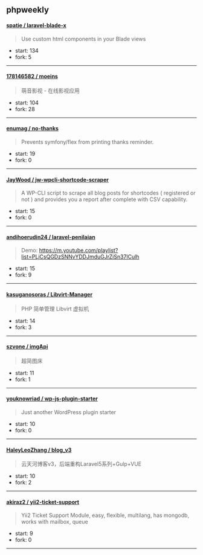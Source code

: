 ## phpweekly

#### [spatie / laravel-blade-x](https://github.com/spatie/laravel-blade-x)

> Use custom html components in your Blade views

+ start: 134
+ fork: 5

----


#### [178146582 / moeins](https://github.com/178146582/moeins)

> 萌音影视 - 在线影视应用

+ start: 104
+ fork: 28

----


#### [enumag / no-thanks](https://github.com/enumag/no-thanks)

> Prevents symfony/flex from printing thanks reminder.

+ start: 19
+ fork: 0

----


#### [JayWood / jw-wpcli-shortcode-scraper](https://github.com/JayWood/jw-wpcli-shortcode-scraper)

> A WP-CLI script to scrape all blog posts for shortcodes ( registered or not ) and provides you a report after complete with CSV capability.

+ start: 15
+ fork: 0

----


#### [andihoerudin24 / laravel-penilaian](https://github.com/andihoerudin24/laravel-penilaian)

> Demo: https://m.youtube.com/playlist?list=PLjCsQGDzSNNvYDDJmduGJrZiSn37lCulh

+ start: 15
+ fork: 9

----


#### [kasuganosoras / Libvirt-Manager](https://github.com/kasuganosoras/Libvirt-Manager)

> PHP 简单管理 Libvirt 虚拟机

+ start: 14
+ fork: 3

----


#### [szvone / imgApi](https://github.com/szvone/imgApi)

> 超简图床

+ start: 11
+ fork: 1

----


#### [youknowriad / wp-js-plugin-starter](https://github.com/youknowriad/wp-js-plugin-starter)

> Just another WordPress plugin starter

+ start: 10
+ fork: 0

----


#### [HaleyLeoZhang / blog_v3](https://github.com/HaleyLeoZhang/blog_v3)

> 云天河博客v3，后端重构Laravel5系列+Gulp+VUE

+ start: 10
+ fork: 2

----


#### [akiraz2 / yii2-ticket-support](https://github.com/akiraz2/yii2-ticket-support)

> Yii2 Ticket Support Module, easy, flexible, multilang, has mongodb, works with mailbox, queue

+ start: 9
+ fork: 0

----

